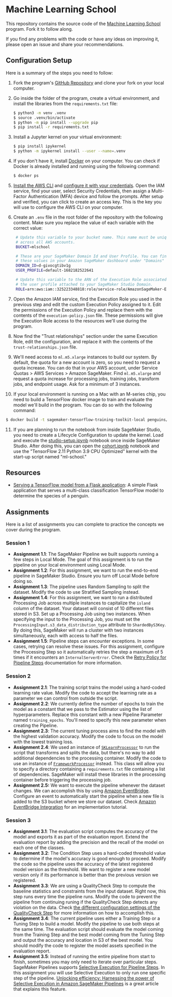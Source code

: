 # Machine Learning School

This repository contains the source code of the [Machine Learning School](https://www.ml.school) program. Fork it to follow along.

If you find any problems with the code or have any ideas on improving it, please open an issue and share your recommendations.

## Configuration Setup

Here is a summary of the steps you need to follow:

1. Fork the program's [GitHub Repository](https://github.com/svpino/ml.school) and clone your fork on your local computer.

2. Go inside the folder of the program, create a virtual environment, and install the libraries from the `requirements.txt` file:

   ```bash
   $ python3 -m venv .venv
   $ source .venv/bin/activate
   $ python -m pip install --upgrade pip
   $ pip install -r requirements.txt
   ```

3. Install a Jupyter kernel on your virtual environment:

   ```bash
   $ pip install ipykernel
   $ python -m ipykernel install --user --name=.venv
   ```
   
4. If you don't have it, install [Docker](https://docs.docker.com/) on your computer. You can check if Docker is already installed and running using the following command:

   ```bash
   $ docker ps
   ```

5. [Install the AWS CLI](https://docs.aws.amazon.com/cli/latest/userguide/getting-started-install.html) and [configure it with your credentials](https://docs.aws.amazon.com/cli/latest/userguide/cli-configure-files.html). Open the IAM service, find your user, select Security Credentials, then assign a Multi-Factor Authentication (MFA) device and follow the prompts. After setup and verified, you can click to create an access key. This is the key you will use to configure the AWS CLI on your computer.

6. Create an `.env` file in the root folder of the repository with the following content. Make sure you replace the value of each variable with the correct value:

   ```bash
    # Update this variable to your bucket name. This name must be unique 
    # across all AWS accounts.
    BUCKET=mlschool

    # These are your SageMaker Domain Id and User Profile. You can find
    # these values in your Amazon SageMaker dashboard under "Domains"
    DOMAIN_ID=d-givocgtibv1g
    USER_PROFILE=default-1682182522641

    # Update this variable to the ARN of the Execution Role associated to 
    # the user profile attached to your SageMaker Studio Domain.
    ROLE=arn:aws:iam::325223348818:role/service-role/AmazonSageMaker-ExecutionRole-20230312T160501
   ```
7. Open the Amazon IAM service, find the Execution Role you used in the previous step and edit the custom Execution Policy assigned to it. Edit the permissions of the Execution Policy and replace them with the contents of the `execution-policy.json` file. These permissions will give the Execution Role access to the resources we'll use during the program.

8. Now find the "Trust relationships" section under the same Execution Role, edit the configuration, and replace it with the contents of the `trust-relationships.json` file.

9. We'll need access to `ml.m5.xlarge` instances to build our system. By default, the quota for a new account is zero, so you need to request a quota increase. You can do that in your AWS account, under Service Quotas > AWS Services > Amazon SageMaker. Find `ml.m5.xlarge` and request a quota increase for processing jobs, training jobs, transform jobs, and endpoint usage. Ask for a minimum of 3 instances.

10. If your local environment is running on a Mac with an M-series chip, you need to build a TensorFlow docker image to train and evaluate the model we'll build in the program. You can do so with the following command:

   ```bash
   $ docker build -t sagemaker-tensorflow-training-toolkit-local penguins/container/.
   ```

11. If you are planning to run the notebook from inside SageMaker Studio, you need to create a Lifecycle Configuration to update the kernel. Load and execute the [studio-setup.ipynb](penguins/studio-setup.ipynb) notebook once inside SageMaker Studio. After doing this, you can open the [cohort.ipynb](penguins/cohort.ipynb) notebook and use the "TensorFlow 2.11 Python 3.9 CPU Optimized" kernel with the start-up script named "ml-school."


## Resources

* [Serving a TensorFlow model from a Flask application](penguins/serving/flask/README.md): A simple Flask application that serves a multi-class classification TensorFlow model to determine the species of a penguin.


## Assignments

Here is a list of assignments you can complete to practice the concepts we cover during the program.

### Session 1

* **Assignment 1.1**: The SageMaker Pipeline we built supports running a few steps in Local Mode. The goal of this assignment is to run the pipeline on your local environment using Local Mode.
* **Assignment 1.2**: For this assignment, we want to run the end-to-end pipeline in SageMaker Studio. Ensure you turn off Local Mode before doing so.
* **Assignment 1.3**: The pipeline uses Random Sampling to split the dataset. Modify the code to use Stratified Sampling instead.
* **Assignment 1.4**: For this assignment, we want to run a distributed Processing Job across multiple instances to capitalize the `island` column of the dataset. Your dataset will consist of 10 different files stored in S3. Set up a Processing Job using two instances. When specifying the input to the Processing Job, you must set the `ProcessingInput.s3_data_distribution_type` attribute to `ShardedByS3Key`. By doing this, SageMaker will run a cluster with two instances simultaneously, each with access to half the files.
* **Assignment 1.5**: Pipeline steps can encounter exceptions. In some cases, retrying can resolve these issues. For this assignment, configure the Processing Step so it automatically retries the step a maximum of 5 times if it encounters an `InternalServerError`. Check the [Retry Policy for Pipeline Steps](https://docs.aws.amazon.com/sagemaker/latest/dg/pipelines-retry-policy.html) documentation for more information.

### Session 2

* **Assignment 2.1**: The training script trains the model using a hard-coded learning rate value. Modify the code to accept the learning rate as a parameter we can control from outside the script.
* **Assignment 2.2**: We currently define the number of epochs to train the model as a constant that we pass to the Estimator using the list of hyperparameters. Replace this constant with a new Pipeline Parameter named `training_epochs`. You'll need to specify this new parameter when creating the Pipeline.
* **Assignment 2.3**: The current tuning process aims to find the model with the highest validation accuracy. Modify the code to focus on the model with the lowest training loss.
* **Assignment 2.4**: We used an instance of [`SKLearnProcessor`](https://sagemaker.readthedocs.io/en/stable/frameworks/sklearn/sagemaker.sklearn.html#scikit-learn-processor) to run the script that transforms and splits the data, but there's no way to add additional dependencies to the processing container. Modify the code to use an instance of [`FrameworkProcessor`](https://sagemaker.readthedocs.io/en/stable/api/training/processing.html#sagemaker.processing.FrameworkProcessor) instead. This class will allow you to specify a directory containing a `requirements.txt` file containing a list of dependencies. SageMaker will install these libraries in the processing container before triggering the processing job.
* **Assignment 2.5:** We want to execute the pipeline whenever the dataset changes. We can accomplish this by using [Amazon EventBridge](https://docs.aws.amazon.com/eventbridge/latest/userguide/eb-what-is.html). Configure an event to automatically start the pipeline when a new file is added to the S3 bucket where we store our dataset. Check [Amazon EventBridge Integration](https://docs.aws.amazon.com/sagemaker/latest/dg/pipeline-eventbridge.html) for an implementation tutorial.


### Session 3

* **Assignment 3.1**: The evaluation script computes the accuracy of the model and exports it as part of the evaluation report. Extend the evaluation report by adding the precision and the recall of the model on each one of the classes.
* **Assignment 3.2**: The Condition Step uses a hard-coded threshold value to determine if the model's accuracy is good enough to proceed. Modify the code so the pipeline uses the accuracy of the latest registered model version as the threshold. We want to register a new model version only if its performance is better than the previous version we registered.
* **Assignment 3.3**: We are using a QualityCheck Step to compute the baseline statistics and constraints from the input dataset. Right now, this step runs every time the pipeline runs. Modify the code to prevent the pipeline from continuing runing if the QualityCheck Step detects any violation on the data. Check [the different configuration settings of the QualityCheck Step](https://docs.aws.amazon.com/sagemaker/latest/dg/pipelines-quality-clarify-baseline-lifecycle.html) for more information on how to accomplish this.
* **Assignment 3.4**: The current pipeline uses either a Training Step or a Tuning Step to build a model. Modify the pipeline to use both steps at the same time. The evaluation script should evaluate the model coming from the Training Step and the best model coming from the Tuning Step and output the accuracy and location in S3 of the best model. You should modify the code to register the model assets specified in the evaluation report.
* **Assignment 3.5**: Instead of running the entire pipeline from start to finish, sometimes you may only need to iterate over particular steps. SageMaker Pipelines supports [Selective Execution for Pipeline Steps](https://docs.aws.amazon.com/sagemaker/latest/dg/pipelines-selective-ex.html). In this assignment you will use Selective Execution to only run one specific step of the pipeline. [Unlocking efficiency: Harnessing the power of Selective Execution in Amazon SageMaker Pipelines](https://aws.amazon.com/blogs/machine-learning/unlocking-efficiency-harnessing-the-power-of-selective-execution-in-amazon-sagemaker-pipelines/) is a great article that explains this feature.
